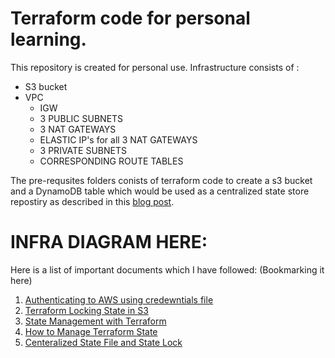 # Terraform code for personal learning.

This repository is created for personal use.
Infrastructure consists of :

* S3 bucket
* VPC
  * IGW
  * 3 PUBLIC SUBNETS
  * 3 NAT GATEWAYS
  * ELASTIC IP's for all 3 NAT GATEWAYS
  * 3 PRIVATE SUBNETS
  * CORRESPONDING ROUTE TABLES

The pre-requsites folders conists of terraform code to create a s3 bucket and a DynamoDB table which would be used as a centralized state store repostiry  as described in this [blog post](https://blog.gruntwork.io/how-to-manage-terraform-state-28f5697e68fa).

# INFRA DIAGRAM HERE:




Here is a list of important documents which I have followed: (Bookmarking it here)
1) [Authenticating to AWS using credewntials file](https://blog.gruntwork.io/authenticating-to-aws-with-the-credentials-file-d16c0fbcbf9e)
2) [Terraform Locking State in S3](https://medium.com/@jessgreb01/how-to-terraform-locking-state-in-s3-2dc9a5665cb6)
3) [State Management with Terraform](https://medium.com/@mitesh_shamra/state-management-with-terraform-9f13497e54cf)
4) [How to Manage Terraform State](https://blog.gruntwork.io/how-to-manage-terraform-state-28f5697e68fa)
5) [Centeralized State File and State Lock](https://blog.powerupcloud.com/terraform-centralize-statefile-and-state-lock-part-ii-e6d8fce9850c)